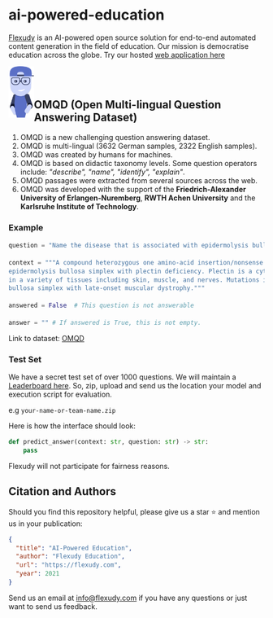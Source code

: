 # ai-powered-education

[Flexudy](https://flexudy.com "Flexudy") is an AI-powered open source solution for end-to-end automated content
generation in the field of education. Our mission is democratise education across the globe. Try our
hosted [web application here](https://app.flexudy.com "Web App")

[<img src="flexudy-avatar.png" width="50" align="left"/>](Flexudy-Avatar)
</br></br>

## OMQD (Open Multi-lingual Question Answering Dataset)

1. OMQD is a new challenging question answering dataset.
2. OMQD is multi-lingual (3632 German samples, 2322 English samples).
3. OMQD was created by humans for machines.
4. OMQD is based on didactic taxonomy levels. Some question operators include: *"describe", "name", "identify", "explain"*.
5. OMQD passages were extracted from several sources across the web.
6. OMQD was developed with the support of the **Friedrich-Alexander University of Erlangen-Nuremberg**, **RWTH Achen University** and the **Karlsruhe Institute of Technology**.

### Example

```python
question = "Name the disease that is associated with epidermolysis bullosa simplex with late-onset muscular dystrophy."

context = """A compound heterozygous one amino-acid insertion/nonsense mutation in the plectin gene causes 
epidermolysis bullosa simplex with plectin deficiency. Plectin is a cytoskeleton linker protein expressed 
in a variety of tissues including skin, muscle, and nerves. Mutations in its gene are associated with epidermolysis 
bullosa simplex with late-onset muscular dystrophy."""

answered = False  # This question is not answerable

answer = "" # If answered is True, this is not empty.
```

Link to dataset: [OMQD](https://huggingface.co/datasets/flexudy/OMQD "OMQD")

### Test Set
We have a secret test set of over 1000 questions. We will maintain a [Leaderboard here](https://github.com/flexudy/ai-powered-education "OMQD Leaderboard").
So, zip, upload and send us the location your model and execution script for evaluation.

e.g `your-name-or-team-name.zip`

Here is how the interface should look:

```python
def predict_answer(context: str, question: str) -> str:
    pass
```

Flexudy will not participate for fairness reasons.

## Citation and Authors

Should you find this repository helpful, please give us a star ⭐ and mention us in your publication:

```json
{
  "title": "AI-Powered Education",
  "author": "Flexudy Education",
  "url": "https://flexudy.com",
  "year": 2021
}
```

Send us an email at info@flexudy.com if you have any questions or just want to send us feedback.

